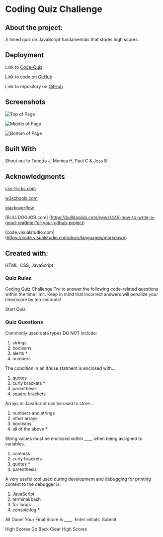 # Coding Quiz Challenge

## About the project:
A timed quiz on JavaScript fundamentals that stores high scores.

## Deployment

Link to [Code-Quiz](https://)

Link to code on [GitHub](https://)

Link to repository on [GitHub](https://)

## Screenshots

![Top of Page](./screenshots/)

![Middle of Page](./screenshots/)

![Bottom of Page](./screenshots/)

## Built With

Shout out to Tanetta J, Monica H, Paul C & Jess B

## Acknowledgments

[css-tricks.com](https://css-tricks.com/)

[w3schools.com](https://www.w3schools.com/)

[stackoverflow](https://stackoverflow.com/)

[BULLDOGJOB.com] (https://bulldogjob.com/news/449-how-to-write-a-good-readme-for-your-github-project)

[code.visualstudio.com] (https://code.visualstudio.com/docs/languages/markdown)

## Created with:
HTML, CSS, JavaScript


### Quiz Rules
Coding Quiz Challenge
Try to answer the following code-related questions within the time limit.
Keep in mind that incorrect answers will penalize your time/score by ten seconds!

Start Quiz

### Quiz Questions
Commonly used data types DO NOT include:
1. strings
2. booleans
3. alerts *
4. numbers

The condition in an if/else statment is enclosed with...
1. quotes
2. curly brackets *
3. parenthesis
4. square brackets

Arrays in JavaScript can be used to store...
1. numbers and strings
2. other arrays
3. booleans
4. all of the above *

String values must be enclosed within ____ when being assigned to variables.
1. commas
2. curly brackets
3. quotes *
4. parenthesis

A very useful tool used during development and debugging for printing content to the debugger is:
1. JavaScript
2. terminal/bash
3. for loops
4. console.log *

All Done!
Your Final Score is ____.
Enter initials:
Submit

High Scores
Go Back
Clear High Scores